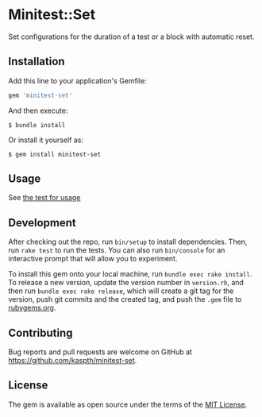 # Minitest::Set

Set configurations for the duration of a test or a block with automatic reset.

## Installation

Add this line to your application's Gemfile:

```ruby
gem 'minitest-set'
```

And then execute:

    $ bundle install

Or install it yourself as:

    $ gem install minitest-set

## Usage

See [the test for usage](https://kaspth/minitest-set/blob/main/test/minitest/set_test.rb)

## Development

After checking out the repo, run `bin/setup` to install dependencies. Then, run `rake test` to run the tests. You can also run `bin/console` for an interactive prompt that will allow you to experiment.

To install this gem onto your local machine, run `bundle exec rake install`. To release a new version, update the version number in `version.rb`, and then run `bundle exec rake release`, which will create a git tag for the version, push git commits and the created tag, and push the `.gem` file to [rubygems.org](https://rubygems.org).

## Contributing

Bug reports and pull requests are welcome on GitHub at https://github.com/kaspth/minitest-set.

## License

The gem is available as open source under the terms of the [MIT License](https://opensource.org/licenses/MIT).
